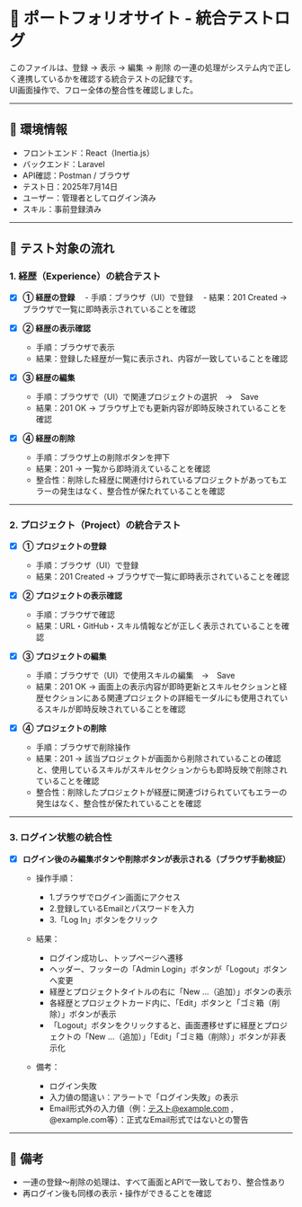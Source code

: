 # 🔗 ポートフォリオサイト - 統合テストログ

このファイルは、登録 → 表示 → 編集 → 削除 の一連の処理がシステム内で正しく連携しているかを確認する統合テストの記録です。  
UI画面操作で、フロー全体の整合性を確認しました。

---

## 🔹 環境情報

- フロントエンド：React（Inertia.js）
- バックエンド：Laravel
- API確認：Postman / ブラウザ
- テスト日：2025年7月14日
- ユーザー：管理者としてログイン済み
- スキル：事前登録済み

---

## 🧪 テスト対象の流れ

### 1. 経歴（Experience）の統合テスト

- [x] **① 経歴の登録**
　- 手順：ブラウザ（UI）で登録
　- 結果：201 Created → ブラウザで一覧に即時表示されていることを確認

- [x] **② 経歴の表示確認**
  - 手順：ブラウザで表示
  - 結果：登録した経歴が一覧に表示され、内容が一致していることを確認

- [x] **③ 経歴の編集**
  - 手順：ブラウザで（UI）で関連プロジェクトの選択　→　Save
  - 結果：201 OK → ブラウザ上でも更新内容が即時反映されていることを確認

- [x] **④ 経歴の削除**
  - 手順：ブラウザ上の削除ボタンを押下
  - 結果：201 → 一覧から即時消えていることを確認
  - 整合性：削除した経歴に関連付けられているプロジェクトがあってもエラーの発生はなく、整合性が保たれていることを確認

---

### 2. プロジェクト（Project）の統合テスト

- [x] **① プロジェクトの登録**
  - 手順：ブラウザ（UI）で登録
  - 結果：201 Created → ブラウザで一覧に即時表示されていることを確認

- [x] **② プロジェクトの表示確認**
  - 手順：ブラウザで確認
  - 結果：URL・GitHub・スキル情報などが正しく表示されていることを確認

- [x] **③ プロジェクトの編集**
  - 手順：ブラウザで（UI）で使用スキルの編集　→　Save
  - 結果：201 OK → 画面上の表示内容が即時更新とスキルセクションと経歴セクションにある関連プロジェクトの詳細モーダルにも使用されているスキルが即時反映されていることを確認

- [x] **④ プロジェクトの削除**
  - 手順：ブラウザで削除操作
  - 結果：201 → 該当プロジェクトが画面から削除されていることの確認と、使用しているスキルがスキルセクションからも即時反映で削除されていることを確認
  - 整合性：削除したプロジェクトが経歴に関連づけられていてもエラーの発生はなく、整合性が保たれていることを確認

---

### 3. ログイン状態の統合性

- [x] **ログイン後のみ編集ボタンや削除ボタンが表示される（ブラウザ手動検証）**
  - 操作手順：
    - 1.ブラウザでログイン画面にアクセス
    - 2.登録しているEmailとパスワードを入力
    - 3.「Log In」ボタンをクリック

  - 結果：
    - ログイン成功し、トップページへ遷移
    - ヘッダー、フッターの「Admin Login」ボタンが「Logout」ボタンへ変更
    - 経歴とプロジェクトタイトルの右に「New ...（追加）」ボタンの表示
    - 各経歴とプロジェクトカード内に、「Edit」ボタンと「ゴミ箱（削除）」ボタンが表示
    - 「Logout」ボタンをクリックすると、画面遷移せずに経歴とプロジェクトの「New ...（追加）」「Edit」「ゴミ箱（削除）」ボタンが非表示化

  - 備考：
    - ログイン失敗
    - 入力値の間違い：アラートで「ログイン失敗」の表示
    - Email形式外の入力値（例：テスト@example.com , @example.com等）：正式なEmail形式ではないとの警告
---

## 📝 備考

- 一連の登録〜削除の処理は、すべて画面とAPIで一致しており、整合性あり
- 再ログイン後も同様の表示・操作ができることを確認
